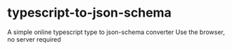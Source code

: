 # typescript-to-json-schema

A simple online typescript type to json-schema converter
Use the browser, no server required
